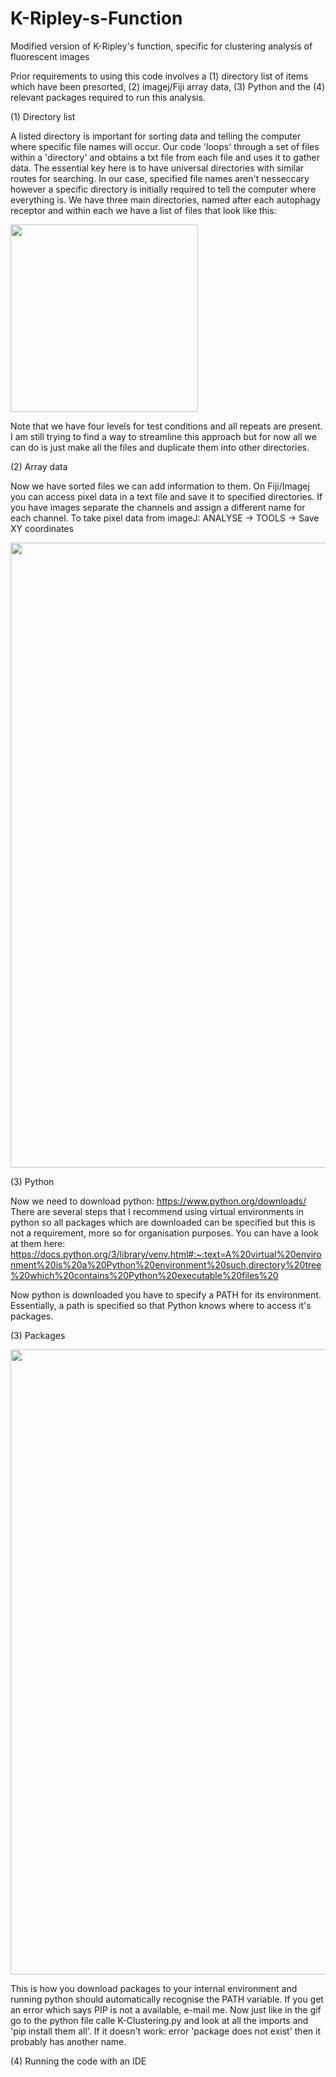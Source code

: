 # K-Ripley-s-Function
Modified version of K-Ripley's function, specific for clustering analysis of fluorescent images

Prior requirements to using this code involves a (1) directory list of items which have been presorted, (2) imagej/Fiji array data, (3) Python and the (4) relevant packages required to run this analysis. 

(1) Directory list

A listed directory is important for sorting data and telling the computer where specific file names will occur. Our code 'loops' through a set of files within a 'directory' and obtains a txt file from each file and uses it to gather data. The essential key here is to have universal directories with similar routes for searching. In our case, specified file names aren't nesseccary however a specific directory is initially required to tell the computer where everything is. We have three main directories, named after each autophagy receptor and within each we have a list of files that look like this:

<img src='https://i.imgur.com/XzdN5HR.png' width = '300'>

Note that we have four levels for test conditions and all repeats are present. I am still trying to find a way to streamline this approach but for now all we can do is just make all the files and duplicate them into other directories. 

(2) Array data

Now we have sorted files we can add information to them. On Fiji/Imagej you can access pixel data in a text file and save it to specified directories. If you have images separate the channels and assign a different name for each channel. To take pixel data from imageJ: ANALYSE -> TOOLS -> Save XY coordinates

<img src = "https://media.giphy.com/media/Fu7dQWS1h3SrvrSnwH/giphy.gif" width = "1000">

(3) Python

Now we need to download python: https://www.python.org/downloads/ 
There are several steps that I recommend using virtual environments in python so all packages which are downloaded can be specified but this is not a requirement, more so for organisation purposes. You can have a look at them here: https://docs.python.org/3/library/venv.html#:~:text=A%20virtual%20environment%20is%20a%20Python%20environment%20such,directory%20tree%20which%20contains%20Python%20executable%20files%20

Now python is downloaded you have to specify a PATH for its environment. Essentially, a path is specified so that Python knows where to access it's packages. 

(3) Packages

<img src = "https://media.giphy.com/media/jmGYwLDl4XR9fNfULT/giphy.gif" width = "1000">

This is how you download packages to your internal environment and running python should automatically recognise the PATH variable. If you get an error which says PIP is not a available, e-mail me. Now just like in the gif go to the python file calle K-Clustering.py and look at all the imports and 'pip install them all'. If it doesn't work: error 'package does not exist' then it probably has another name.

(4) Running the code with an IDE



